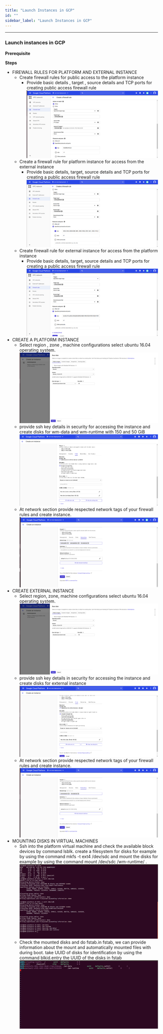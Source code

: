 ```yaml
---
title: "Launch Instances in GCP"
id: ""
sidebar_label: "Launch Instances in GCP"
---
```

---

### Launch instances in GCP
 **Prerequisite**

 **Steps**  
 
- FIREWALL RULES FOR PLATFORM AND EXTERNAL INSTANCE
  - Create firewall rules for public access to the platform instance
    - Provide basic details , target , source details and TCP ports for creating public access firewall rule
  	   [![](/learn/assets/wme-setup/wme-setup-in-gcp/public-access-firewall.png)](/learn/assets/wme-setup/wme-setup-in-gcp/public-access-firewall.png)
  - Create a firewall rule for platform instance for access from the external instance
    - Provide basic details, target, source details and TCP ports for creating a public access firewall rule
  	   [![](/learn/assets/wme-setup/wme-setup-in-gcp/platform-firewall.png)](/learn/assets/wme-setup/wme-setup-in-gcp/platform-firewall.png)
  - Create firewall rule for external instance for access from the platform instance 
    - Provide basic details, target, source details and TCP ports for creating a public access firewall rule
  	   [![](/learn/assets/wme-setup/wme-setup-in-gcp/external-firewall.png)](/learn/assets/wme-setup/wme-setup-in-gcp/external-firewall.png)
- CREATE A PLATFORM INSTANCE
  - Select region , zone , machine configurations select ubuntu 16.04 operating system.
  	  [![](/learn/assets/wme-setup/wme-setup-in-gcp/instance-os.png)](/learn/assets/wme-setup/wme-setup-in-gcp/instance-os.png)
  - provide ssh key details in security for accessing the instance and create disks for wm-data and wm-runtime with 150 and 50 GiB
  	  [![](/learn/assets/wme-setup/wme-setup-in-gcp/platform-disks.png)](/learn/assets/wme-setup/wme-setup-in-gcp/platform-disks.png)
  - At network section provide respected network tags of your firewall rules and create instance.
  	  [![](/learn/assets/wme-setup/wme-setup-in-gcp/platform-network-details.png)](/learn/assets/wme-setup/wme-setup-in-gcp/platform-network-details.png)
- CREATE EXTERNAL INSTANCE
  - Select region, zone, machine configurations select ubuntu 16.04 operating system.
      [![](/learn/assets/wme-setup/wme-setup-in-gcp/instance-os.png)](/learn/assets/wme-setup/wme-setup-in-gcp/instance-os.png)
  - provide ssh key details in security for accessing the instance and create disks for external instance
  	  [![](/learn/assets/wme-setup/wme-setup-in-gcp/external-disk.png)](/learn/assets/wme-setup/wme-setup-in-gcp/external-disk.png)
  - At network section provide respected network tags of your firewall rules and create instance.
  	  [![](/learn/assets/wme-setup/wme-setup-in-gcp/external-network-details.png)](/learn/assets/wme-setup/wme-setup-in-gcp/external-network-details.png)
- MOUNTING DISKS IN VIRTUAL MACHINES
  - Ssh into the platform virtual machine and check the available block devices by command lsblk. create a filesystem for disks for example by using the command mkfs -t ext4 /dev/sdc and mount the disks for example by using the command mount /dev/sdc /wm-runtime/ .
  	  [![](/learn/assets/wme-setup/wme-setup-in-gcp/mounting-volumes.png)](/learn/assets/wme-setup/wme-setup-in-gcp/mounting-volumes.png)
  - Check the mounted disks and do fstab.in fstab, we can provide information about the mount and automatically mounted files with during boot. take UUID of disks for identification by using the command blkid.entry the  UUID of the disks in fstab
	  [![](/learn/assets/wme-setup/wme-setup-in-gcp/fstab.png)](/learn/assets/wme-setup/wme-setup-in-gcp/fstab.png)

